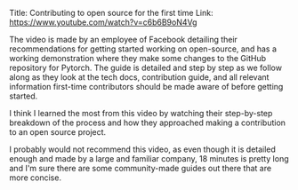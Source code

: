 Title: Contributing to open source for the first time
Link: https://www.youtube.com/watch?v=c6b6B9oN4Vg

The video is made by an employee of Facebook detailing their recommendations for
getting started working on open-source, and has a working demonstration where they
make some changes to the GitHub repository for Pytorch. The guide is detailed and step
by step as we follow along as they look at the tech docs, contribution guide, and all
relevant information first-time contributors should be made aware of before getting
started.

I think I learned the most from this video by watching their step-by-step breakdown
of the process and how they approached making a contribution to an open source project.

I probably would not recommend this video, as even though it is detailed enough and
made by a large and familiar company, 18 minutes is pretty long and I'm sure there
are some community-made guides out there that are more concise.